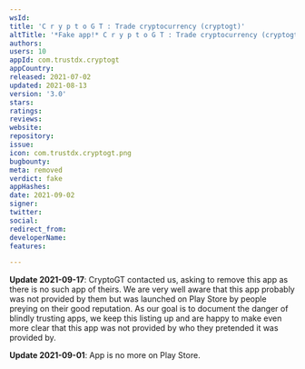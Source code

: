 ```yaml
---
wsId: 
title: 'C r y p t o G T : Trade cryptocurrency (cryptogt)'
altTitle: '*Fake app!* C r y p t o G T : Trade cryptocurrency (cryptogt)'
authors: 
users: 10
appId: com.trustdx.cryptogt
appCountry: 
released: 2021-07-02
updated: 2021-08-13
version: '3.0'
stars: 
ratings: 
reviews: 
website: 
repository: 
issue: 
icon: com.trustdx.cryptogt.png
bugbounty: 
meta: removed
verdict: fake
appHashes: 
date: 2021-09-02
signer: 
twitter: 
social: 
redirect_from: 
developerName: 
features: 

---
```


**Update 2021-09-17**: CryptoGT contacted us, asking to remove this app as there
is no such app of theirs. We are very well aware that this app probably was not
provided by them but was launched on Play Store by people preying on their good
reputation. As our goal is to document the danger of blindly trusting apps, we
keep this listing up and are happy to make even more clear that this app was not
provided by who they pretended it was provided by.

**Update 2021-09-01**: App is no more on Play Store.
